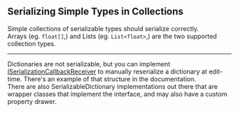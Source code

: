 ## Serializing Simple Types in Collections
Simple collections of serializable types should serialize correctly.  
Arrays (eg. `float[]`,) and Lists (eg. `List<float>`,) are the two supported collection types.  

---

Dictionaries are not serializable, but you can implement [ISerializationCallbackReceiver](https://docs.unity3d.com/ScriptReference/ISerializationCallbackReceiver.html) to manually reserialize a dictionary at edit-time. There's an example of that structure in the documentation.  
There are also SerializableDictionary implementations out there that are wrapper classes that implement the interface, and may also have a custom property drawer.